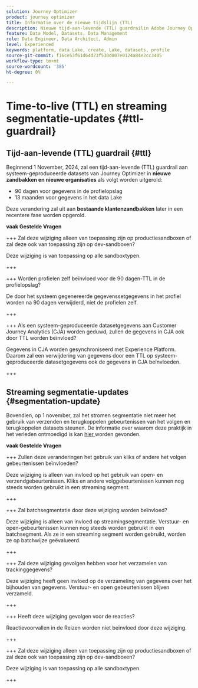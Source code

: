 ```yaml
---
solution: Journey Optimizer
product: journey optimizer
title: Informatie over de nieuwe tijdslijn (TTL)
description: Nieuwe tijd-aan-levende (TTL) guardrailin Adobe Journey Optimizer
feature: Data Model, Datasets, Data Management
role: Data Engineer, Data Architect, Admin
level: Experienced
keywords: platform, data Lake, create, Lake, datasets, profile
source-git-commit: f16ce53f61d64d23f530d007e0124a84e2cc3405
workflow-type: tm+mt
source-wordcount: '385'
ht-degree: 0%

---
```



# Time-to-live (TTL) en streaming segmentatie-updates {#ttl-guardrail}

## Tijd-aan-levende (TTL) guardrail {#ttl}

Beginnend 1 November, 2024, zal een tijd-aan-levende (TTL) guardrail aan systeem-geproduceerde datasets van Journey Optimizer in **nieuwe zandbakken en nieuwe organisaties** als volgt worden uitgerold:

* 90 dagen voor gegevens in de profielopslag
* 13 maanden voor gegevens in het data Lake

Deze verandering zal uit aan **bestaande klantenzandbakken** later in een recentere fase worden opgerold.

**vaak Gestelde Vragen**

+++ Zal deze wijziging alleen van toepassing zijn op productiesandboxen of zal deze ook van toepassing zijn op dev-sandboxen?

Deze wijziging is van toepassing op alle sandboxtypen.

+++


+++ Worden profielen zelf beïnvloed voor de 90 dagen-TTL in de profielopslag?

De door het systeem gegenereerde gegevenssetgegevens in het profiel worden na 90 dagen verwijderd, niet de profielen zelf.

+++

+++ Als een systeem-geproduceerde datasetgegevens aan Customer Journey Analytics (CJA) worden geduwd, zullen de gegevens in CJA ook door TTL worden beïnvloed?

Gegevens in CJA worden gesynchroniseerd met Experience Platform. Daarom zal een verwijdering van gegevens door een TTL op systeem-geproduceerde datasetgegevens ook de gegevens in CJA beïnvloeden.

+++

## Streaming segmentatie-updates {#segmentation-update}

Bovendien, op 1 november, zal het stromen segmentatie niet meer het gebruik van verzenden en terugkoppelen gebeurtenissen van het volgen en terugkoppelen datasets steunen. De informatie over waarom deze praktijk in het verleden ontmoedigd is kan [ hier ](../audience/about-audiences.md#streaming-segmentation-events-guardrails) worden gevonden.


**vaak Gestelde Vragen**

+++ Zullen deze veranderingen het gebruik van kliks of andere het volgen gebeurtenissen beïnvloeden?

Deze wijziging is alleen van invloed op het gebruik van open- en verzendgebeurtenissen. Kliks en andere volggebeurtenissen kunnen nog steeds worden gebruikt in een streaming segment.

+++

+++ Zal batchsegmentatie door deze wijziging worden beïnvloed?

Deze wijziging is alleen van invloed op streamingsegmentatie. Verstuur- en open-gebeurtenissen kunnen nog steeds worden gebruikt in een batchsegment. Als ze in een streaming segment worden gebruikt, worden ze op batchwijze geëvalueerd.

+++

+++ Zal deze wijziging gevolgen hebben voor het verzamelen van trackinggegevens?

Deze wijziging heeft geen invloed op de verzameling van gegevens over het bijhouden van gegevens. Verstuur- en open gebeurtenissen blijven verzameld.

+++


+++ Heeft deze wijziging gevolgen voor de reacties?

Reactievoorvallen in de Reizen worden niet beïnvloed door deze wijziging.

+++


+++ Zal deze wijziging alleen van toepassing zijn op productiesandboxen of zal deze ook van toepassing zijn op dev-sandboxen?

Deze wijziging is van toepassing op alle sandboxtypen.

+++